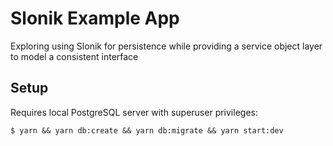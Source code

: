 # Slonik Example App

Exploring using Slonik for persistence while providing a service object layer to
model a consistent interface

## Setup

Requires local PostgreSQL server with superuser privileges:

```
$ yarn && yarn db:create && yarn db:migrate && yarn start:dev
```

